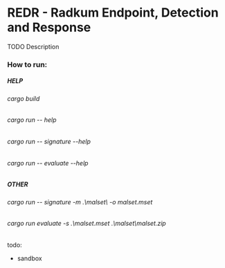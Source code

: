 # REDR - Radkum Endpoint, Detection and Response

TODO Description

### How to run:
##### HELP
###### cargo build
###### cargo run -- help
###### cargo run -- signature --help
###### cargo run -- evaluate --help

##### OTHER
###### cargo run -- signature -m .\malset\ -o malset.mset
###### cargo run evaluate -s .\malset.mset .\malset\malset.zip

todo:
- sandbox